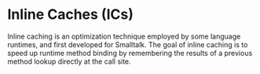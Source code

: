 # Inline Caches (ICs)

Inline caching is an optimization technique employed by some language runtimes, and first developed for Smalltalk. The goal of inline caching is to speed up runtime method binding by remembering the results of a previous method lookup directly at the call site.